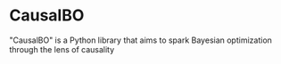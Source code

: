 # CausalBO
"CausalBO" is a Python library that aims to spark Bayesian optimization through the lens of causality
